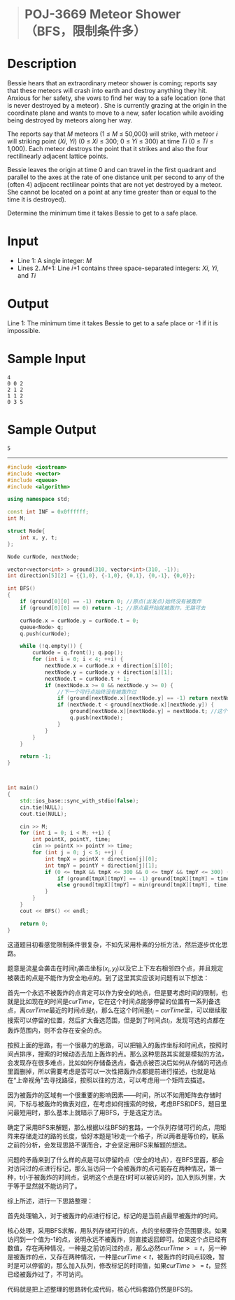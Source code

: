 > # POJ-3669 Meteor Shower（BFS，限制条件多）

# Description

Bessie hears that an extraordinary meteor shower is coming; reports say that these meteors will crash into earth and destroy anything they hit. Anxious for her safety, she vows to find her way to a safe location (one that is never destroyed by a meteor) . She is currently grazing at the origin in the coordinate plane and wants to move to a new, safer location while avoiding being destroyed by meteors along her way.

The reports say that *M* meteors (1 ≤ *M* ≤ 50,000) will strike, with meteor *i* will striking point (*Xi*, *Yi*) (0 ≤ *Xi* ≤ 300; 0 ≤ *Yi* ≤ 300) at time *Ti* (0 ≤ *Ti*  ≤ 1,000). Each meteor destroys the point that it strikes and also the four rectilinearly adjacent lattice points.

Bessie leaves the origin at time 0 and can travel in the first quadrant and parallel to the axes at the rate of one distance unit per second to any of the (often 4) adjacent rectilinear points that are not yet destroyed by a meteor. She cannot be located on a point at any time greater than or equal to the time it is destroyed).

Determine the minimum time it takes Bessie to get to a safe place.

# Input

* Line 1: A single integer: *M*
* Lines 2..*M*+1: Line *i*+1 contains three space-separated integers: *Xi*, *Yi*, and *Ti*

# Output

Line 1: The minimum time it takes Bessie to get to a safe place or -1 if it is impossible.

# Sample Input

```
4
0 0 2
2 1 2
1 1 2
0 3 5
```

# Sample Output

```
5
```

----

```c++
#include <iostream>
#include <vector>
#include <queue>
#include <algorithm>

using namespace std;

const int INF = 0x0ffffff; 
int M;

struct Node{
	int x, y, t;
};

Node curNode, nextNode;

vector<vector<int> > ground(310, vector<int>(310, -1));
int direction[5][2] = {{1,0}, {-1,0}, {0,1}, {0,-1}, {0,0}};

int BFS()
{
	if (ground[0][0] == -1) return 0; //原点(出发点)始终没有被轰炸
	if (ground[0][0] == 0) return -1; //原点最开始就被轰炸，无路可去

	curNode.x = curNode.y = curNode.t = 0;
	queue<Node> q;
	q.push(curNode);

	while (!q.empty()) {
		curNode = q.front(); q.pop();
		for (int i = 0; i < 4; ++i) {
			nextNode.x = curNode.x + direction[i][0];
			nextNode.y = curNode.y + direction[i][1];
			nextNode.t = curNode.t + 1;
			if (nextNode.x >= 0 && nextNode.y >= 0) {
				//下一个可行点始终没有被轰炸过
				if (ground[nextNode.x][nextNode.y] == -1) return nextNode.t;
				if (nextNode.t < ground[nextNode.x][nextNode.y]) {
					ground[nextNode.x][nextNode.y] = nextNode.t; //这个后面会被轰炸的点暂时可以走
					q.push(nextNode);
				}
			}
		}
	}

	return -1;
} 



int main()
{
    std::ios_base::sync_with_stdio(false);
    cin.tie(NULL);
    cout.tie(NULL);

    cin >> M;
    for (int i = 0; i < M; ++i) {
    	int pointX, pointY, time;
    	cin >> pointX >> pointY >> time;
    	for (int j = 0; j < 5; ++j) {
    		int tmpX = pointX + direction[j][0];
    		int tmpY = pointY + direction[j][1];
    		if (0 <= tmpX && tmpX <= 300 && 0 <= tmpY && tmpY <= 300) {
    			if (ground[tmpX][tmpY] == -1) ground[tmpX][tmpY] = time;
    			else ground[tmpX][tmpY] = min(ground[tmpX][tmpY], time);
    		}
    	}
    }
    cout << BFS() << endl;

    return 0;
}
```

这道题目初看感觉限制条件很复杂，不如先采用朴素的分析方法，然后逐步优化思路。

题意是流星会袭击在时间$t_i$袭击坐标$(x_i, y_I)$以及它上下左右相邻四个点，并且规定被袭击的点是不能作为安全地点的。到了这里其实应该对问题有以下想法：

首先一个永远不被轰炸的点肯定可以作为安全的地点，但是要考虑时间的限制，也就是比如现在的时间是$curTime$，它在这个时间点能够停留的位置有一系列备选点，离$curTime$最近的时间点是$t_i$，那么在这个时间差$t_i-curTime$里，可以继续取搜索可以停留的位置，然后扩大备选范围，但是到了时间点$t_i$，发现可选的点都在轰炸范围内，则不会存在安全的点。

按照上面的思路，有一个很暴力的思路，可以把输入的轰炸坐标和时间点，按照时间点排序，搜索的时候动态去加上轰炸的点。那么这种思路其实就是模拟的方法，会发现存在很多难点，比如如何存储备选点，备选点被否决后如何从存储的可选点里面删掉，所以需要考虑是否可以一次性把轰炸点都提前进行描述，也就是站在“上帝视角”去寻找路径，按照以往的方法，可以考虑用一个矩阵去描述。

因为被轰炸的区域有一个很重要的影响因素——时间，所以不如用矩阵去存储时间，下标与被轰炸的做表对应，在考虑如何搜索的时候，考虑BFS和DFS，题目里问最短用时，那么基本上就暗示了用BFS，于是选定方法。

确定了采用BFS来解题，那么根据以往BFS的套路，一个队列存储可行的点，用矩阵来存储走过的路的长度，恰好本题是1秒走一个格子，所以两者是等价的，联系之前的分析，会发现思路不谋而合，才会坚定用BFS来解题的想法。

问题的矛盾来到了什么样的点是可以停留的点（安全的地点），在BFS里面，都会对访问过的点进行标记，那么当访问一个会被轰炸的点可能存在两种情况，第一种，t小于被轰炸的时间点，说明这个点是在t时可以被访问的，加入到队列里，大于等于显然就不能访问了。

综上所述，进行一下思路整理：

首先处理输入，对于被轰炸的点进行标记，标记的是当前点最早被轰炸的时间。

核心处理，采用BFS求解，用队列存储可行的点，点的坐标要符合范围要求。如果访问到一个值为-1的点，说明永远不被轰炸，则直接返回即可。如果这个点已经有数值，存在两种情况，一种是之前访问过的点，那么必然$curTime>=t$，另一种是被轰炸的点，又存在两种情况，一种是$curTime < t$，被轰炸的时间点较晚，暂时是可以停留的，那么加入队列，修改标记的时间值，如果$curTime >= t$，显然已经被轰炸过了，不可访问。

代码就是把上述整理的思路转化成代码，核心代码套路仍然是BFS的。